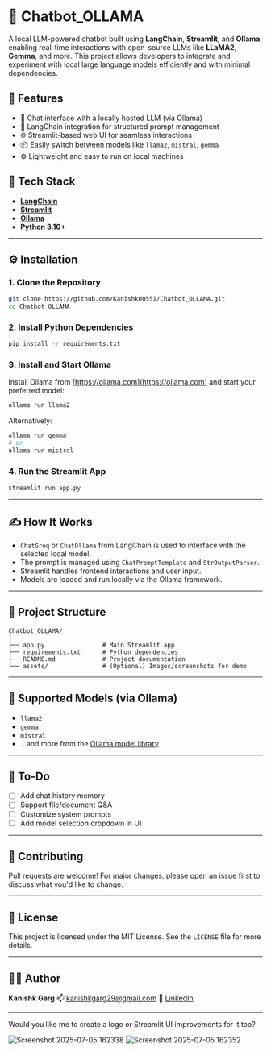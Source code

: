 

# 🧠 Chatbot\_OLLAMA

A local LLM-powered chatbot built using **LangChain**, **Streamlit**, and **Ollama**, enabling real-time interactions with open-source LLMs like **LLaMA2**, **Gemma**, and more. This project allows developers to integrate and experiment with local large language models efficiently and with minimal dependencies.

## 🚀 Features

* 💬 Chat interface with a locally hosted LLM (via Ollama)
* 🔗 LangChain integration for structured prompt management
* 🌐 Streamlit-based web UI for seamless interactions
* 📦 Easily switch between models like `llama2`, `mistral`, `gemma`
* ⚙️ Lightweight and easy to run on local machines

## 🧰 Tech Stack

* **[LangChain](https://python.langchain.com/)**
* **[Streamlit](https://streamlit.io/)**
* **[Ollama](https://ollama.com/)**
* **Python 3.10+**

---

## ⚙️ Installation

### 1. Clone the Repository

```bash
git clone https://github.com/Kanishk00551/Chatbot_OLLAMA.git
cd Chatbot_OLLAMA
```

### 2. Install Python Dependencies

```bash
pip install -r requirements.txt
```

### 3. Install and Start Ollama

Install Ollama from [https://ollama.com](https://ollama.com) and start your preferred model:

```bash
ollama run llama2
```

Alternatively:

```bash
ollama run gemma
# or
ollama run mistral
```

### 4. Run the Streamlit App

```bash
streamlit run app.py
```

---

## ✍️ How It Works

* `ChatGroq` or `ChatOllama` from LangChain is used to interface with the selected local model.
* The prompt is managed using `ChatPromptTemplate` and `StrOutputParser`.
* Streamlit handles frontend interactions and user input.
* Models are loaded and run locally via the Ollama framework.

---

## 📁 Project Structure

```
Chatbot_OLLAMA/
│
├── app.py                # Main Streamlit app
├── requirements.txt      # Python dependencies
├── README.md             # Project documentation
└── assets/               # (Optional) Images/screenshots for demo
```

---

## 🧠 Supported Models (via Ollama)

* `llama2`
* `gemma`
* `mistral`
* ...and more from the [Ollama model library](https://ollama.com/library)

---

## 📌 To-Do

* [ ] Add chat history memory
* [ ] Support file/document Q\&A
* [ ] Customize system prompts
* [ ] Add model selection dropdown in UI

---

## 🤝 Contributing

Pull requests are welcome! For major changes, please open an issue first to discuss what you'd like to change.

---

## 📜 License

This project is licensed under the MIT License. See the `LICENSE` file for more details.

---

## 🙋‍♂️ Author

**Kanishk Garg**
📫 [kanishkgarg29@gmail.com](mailto:kanishkgarg29@gmail.com)
🔗 [LinkedIn](https://www.linkedin.com/in/kanishk00551)

---

Would you like me to create a logo or Streamlit UI improvements for it too?




![Screenshot 2025-07-05 162338](https://github.com/user-attachments/assets/ea39fb01-8477-4605-b932-e167083ead47)
![Screenshot 2025-07-05 162352](https://github.com/user-attachments/assets/f560b923-8846-4b7b-8ee6-bc101b3af6d6)
